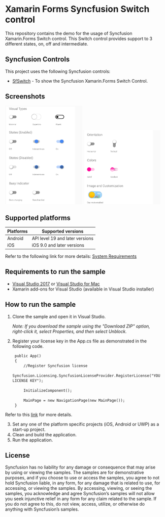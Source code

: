 # Xamarin Forms Syncfusion Switch control
This repository contains the demo for the usage of Syncfusion Xamarin.Forms Switch control. This Switch control provides support to 3 different states, on, off and intermediate.

## Syncfusion Controls

This project uses the following Syncfusion controls:

* [SfSwitch](https://www.syncfusion.com/xamarin-ui-controls/xamarin-switch) - To show the Syncfusion Xamarin.Forms Switch Control.


## Screenshots
<img src="Images\Xamarin.Forms Images1.png"  Width="250"/> <img src="Images\Xamarin.Forms Images2.png" Width="250"/>

## Supported platforms

| Platforms | Supported versions |
| --------- | ------------------ |
| Android   | API level 19 and later versions |
| iOS | iOS 9.0 and later versions |

Refer to the following link for more details: 
[System Requirements](https://help.syncfusion.com/xamarin/installation-and-upgrade/system-requirements)

## Requirements to run the sample

* [Visual Studio 2017](https://visualstudio.microsoft.com/downloads/) or [Visual Studio for Mac](https://visualstudio.microsoft.com/vs/mac/)
* Xamarin add-ons for Visual Studio (available in Visual Studio installer)

## How to run the sample

1. Clone the sample and open it in Visual Studio.

   *Note: If you download the sample using the "Download ZIP" option, right-click it, select Properties, and then select Unblock.*

2. Register your license key in the App.cs file as demonstrated in the following code.

        public App()
        {
            //Register Syncfusion license
            Syncfusion.Licensing.SyncfusionLicenseProvider.RegisterLicense("YOUR LICENSE KEY");

            InitializeComponent();

            MainPage = new NavigationPage(new MainPage());
        }

Refer to this [link](https://help.syncfusion.com/common/essential-studio/licensing/license-key#xamarinforms) for more details.

3. Set any one of the platform specific projects (iOS, Android or UWP) as a start-up project.
4. Clean and build the application.
5. Run the application.

## License

Syncfusion has no liability for any damage or consequence that may arise by using or viewing the samples. The samples are for demonstrative purposes, and if you choose to use or access the samples, you agree to not hold Syncfusion liable, in any form, for any damage that is related to use, for accessing, or viewing the samples. By accessing, viewing, or seeing the samples, you acknowledge and agree Syncfusion’s samples will not allow you seek injunctive relief in any form for any claim related to the sample. If you do not agree to this, do not view, access, utilize, or otherwise do anything with Syncfusion’s samples.
